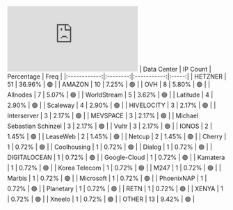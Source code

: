 ![Diagramm](https://github.com/111STAVR111/props/blob/main/Celestia/Testnet/Decentralization/1/README.md)
| Data Center | IP Count | Percentage | Freq |
|:------------:|:--------:|:-----------:|:-----:|
| HETZNER | 51 | 36.96% | 🟢 |
| AMAZON | 10 | 7.25% | 🟢 |
| OVH | 8 | 5.80% | 🟢 |
| Allnodes | 7 | 5.07% | 🟢 |
| WorldStream | 5 | 3.62% | 🟢 |
| Latitude | 4 | 2.90% | 🟢 |
| Scaleway | 4 | 2.90% | 🟢 |
| HIVELOCITY | 3 | 2.17% | 🟢 |
| Interserver | 3 | 2.17% | 🟢 |
| MEVSPACE | 3 | 2.17% | 🟢 |
| Michael Sebastian Schinzel | 3 | 2.17% | 🟢 |
| Vultr | 3 | 2.17% | 🟢 |
| IONOS | 2 | 1.45% | 🟢 |
| LeaseWeb | 2 | 1.45% | 🟢 |
| Netcup | 2 | 1.45% | 🟢 |
| Cherry | 1 | 0.72% | 🟢 |
| Coolhousing | 1 | 0.72% | 🟢 |
| Dialog | 1 | 0.72% | 🟢 |
| DIGITALOCEAN | 1 | 0.72% | 🟢 |
| Google-Cloud | 1 | 0.72% | 🟢 |
| Kamatera | 1 | 0.72% | 🟢 |
| Korea Telecom | 1 | 0.72% | 🟢 |
| M247 | 1 | 0.72% | 🟢 |
| Marbis | 1 | 0.72% | 🟢 |
| Microsoft | 1 | 0.72% | 🟢 |
| PhoenixNAP | 1 | 0.72% | 🟢 |
| Planetary | 1 | 0.72% | 🟢 |
| RETN | 1 | 0.72% | 🟢 |
| XENYA | 1 | 0.72% | 🟢 |
| Xneelo | 1 | 0.72% | 🟢 |
| OTHER | 13 | 9.42% | 🟢 |